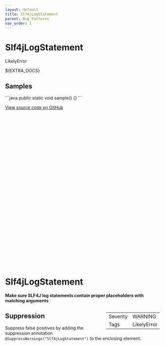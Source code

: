 ```yaml
---
layout: default
title: Slf4jLogStatement
parent: Bug Patterns
nav_order: 1
---
```

<!--
*** AUTO-GENERATED, DO NOT MODIFY ***
To make changes, edit the @BugPattern annotation or the explanation in docs/bugpattern.
-->

# Slf4jLogStatement

LikelyError

${EXTRA_DOCS}

## Samples

\`\`\`java
public static void sample() {}
\`\`\`

<a href="https://github.com/PicnicSupermarket/error-prone-support/blob/master/${BUGPATTERN}" class="fs-3 btn external" target="_blank">
    View source code on GitHub
    <svg viewBox="0 0 24 24" aria-labelledby="svg-external-link-title"><use xlink:href="#svg-external-link"></use></svg>
</a>


# Slf4jLogStatement

__Make sure SLF4J log statements contain proper placeholders with matching arguments__

<div style="float:right;"><table id="metadata">
<tr><td>Severity</td><td>WARNING</td></tr>
<tr><td>Tags</td><td>LikelyError</td></tr>
</table></div>



## Suppression
Suppress false positives by adding the suppression annotation `@SuppressWarnings("Slf4jLogStatement")` to the enclosing element.
